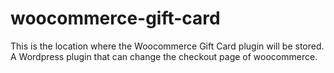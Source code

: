 # woocommerce-gift-card
This is the location where the Woocommerce Gift Card plugin will be stored.
A Wordpress plugin that can change the checkout page of woocommerce.
